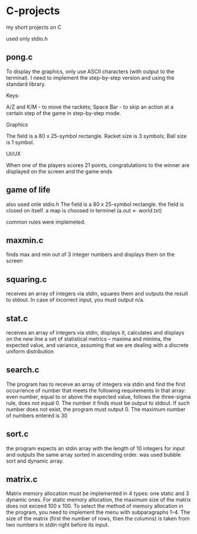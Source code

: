 # C-projects
my short projects on C

used only stdio.h

## pong.c
To display the graphics, only use ASCII characters (with output
to the terminal). I need to implement the step-by-step
version and using the standard library.


Keys:

A/Z and K/M - to move the rackets;
Space Bar - to skip an action at a certain step of the game in step-by-step mode.

Graphics

The field is a 80 x 25-symbol rectangle.
Racket size is 3 symbols;
Ball size is 1 symbol.

UI/UX

When one of the players scores 21 points, congratulations to the winner are displayed on the screen and the game ends

## game of life

also used onle stdio.h
The field is a 80 x 25-symbol rectangle.
the field is closed on itself.
a map is choosed in terminel (a.out <- world.txt)

common rules were implemeted. 

## maxmin.c 
finds max and min out of 3 integer numbers and displays them on the screen

## squaring.c
receives an array of integers via stdin, squares them and outputs the result to stdout. In case of incorrect input, you must output n/a. 

## stat.c 
receives an array of integers via stdin, displays it, calculates and displays on the new line a set
of statistical metrics – maxima and minima, the expected value, and variance, assuming that we are dealing with a discrete uniform distribution

## search.c
The program has to receive an array of integers via stdin and find the first occurrence of number that meets the following requirements in that array: even number, equal to or above the expected value, follows the three-sigma rule, does not equal 0. The number it finds must be output to stdout. If such number does not exist, the program must output 0. The maximum number of numbers entered is 30

## sort.c
the program expects an stdin array with the length of 10 integers for input and outputs the same array sorted in ascending order. 
was used bubble sort and dynamic array. 

## matrix.c
Matrix memory allocation must be implemented in
4 types: one static and 3 dynamic ones. For static memory allocation, the
maximum size of the matrix does not exceed 100 x 100. To select the method
of memory allocation in the program, you need to implement the menu with
subparagraphs 1–4. The size of the matrix (first the number of rows, then the columns) is taken from two numbers in stdin
right before its input. 
